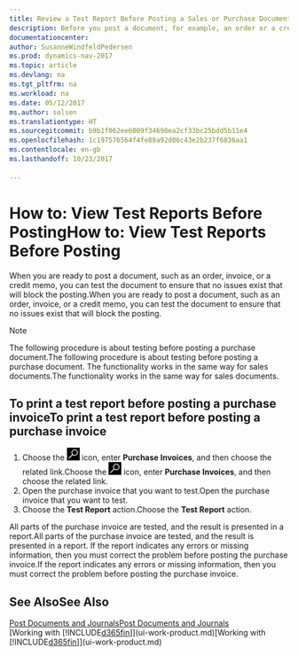 ```yaml
---
title: Review a Test Report Before Posting a Sales or Purchase Document
description: Before you post a document, for example, an order or a credit memo, you can test and review it to check for errors that might block posting.
documentationcenter: 
author: SusanneWindfeldPedersen
ms.prod: dynamics-nav-2017
ms.topic: article
ms.devlang: na
ms.tgt_pltfrm: na
ms.workload: na
ms.date: 05/12/2017
ms.author: solsen
ms.translationtype: HT
ms.sourcegitcommit: b9b1f062ee6009f34698ea2cf33bc25bdd5b11e4
ms.openlocfilehash: 1c197576564f4fe88a92d06c43e2b237f6836aa1
ms.contentlocale: en-gb
ms.lasthandoff: 10/23/2017

---
```

# <a name="how-to-view-test-reports-before-posting"></a><span data-ttu-id="f9ad4-103">How to: View Test Reports Before Posting</span><span class="sxs-lookup"><span data-stu-id="f9ad4-103">How to: View Test Reports Before Posting</span></span>
<span data-ttu-id="f9ad4-104">When you are ready to post a document, such as an order, invoice, or a credit memo, you can test the document to ensure that no issues exist that will block the posting.</span><span class="sxs-lookup"><span data-stu-id="f9ad4-104">When you are ready to post a document, such as an order, invoice, or a credit memo, you can test the document to ensure that no issues exist that will block the posting.</span></span>

> [!NOTE]  
>   <span data-ttu-id="f9ad4-105">The following procedure is about testing before posting a purchase document.</span><span class="sxs-lookup"><span data-stu-id="f9ad4-105">The following procedure is about testing before posting a purchase document.</span></span> <span data-ttu-id="f9ad4-106">The functionality works in the same way for sales documents.</span><span class="sxs-lookup"><span data-stu-id="f9ad4-106">The functionality works in the same way for sales documents.</span></span>

## <a name="to-print-a-test-report-before-posting-a-purchase-invoice"></a><span data-ttu-id="f9ad4-107">To print a test report before posting a purchase invoice</span><span class="sxs-lookup"><span data-stu-id="f9ad4-107">To print a test report before posting a purchase invoice</span></span>
1. <span data-ttu-id="f9ad4-108">Choose the ![Search for Page or Report](media/ui-search/search_small.png "Search for Page or Report icon") icon, enter **Purchase Invoices**, and then choose the related link.</span><span class="sxs-lookup"><span data-stu-id="f9ad4-108">Choose the ![Search for Page or Report](media/ui-search/search_small.png "Search for Page or Report icon") icon, enter **Purchase Invoices**, and then choose the related link.</span></span>
2. <span data-ttu-id="f9ad4-109">Open the purchase invoice that you want to test.</span><span class="sxs-lookup"><span data-stu-id="f9ad4-109">Open the purchase invoice that you want to test.</span></span>
3. <span data-ttu-id="f9ad4-110">Choose the **Test Report** action.</span><span class="sxs-lookup"><span data-stu-id="f9ad4-110">Choose the **Test Report** action.</span></span>  

<span data-ttu-id="f9ad4-111">All parts of the purchase invoice are tested, and the result is presented in a report.</span><span class="sxs-lookup"><span data-stu-id="f9ad4-111">All parts of the purchase invoice are tested, and the result is presented in a report.</span></span> <span data-ttu-id="f9ad4-112">If the report indicates any errors or missing information, then you must correct the problem before posting the purchase invoice.</span><span class="sxs-lookup"><span data-stu-id="f9ad4-112">If the report indicates any errors or missing information, then you must correct the problem before posting the purchase invoice.</span></span>

## <a name="see-also"></a><span data-ttu-id="f9ad4-113">See Also</span><span class="sxs-lookup"><span data-stu-id="f9ad4-113">See Also</span></span>
[<span data-ttu-id="f9ad4-114">Post Documents and Journals</span><span class="sxs-lookup"><span data-stu-id="f9ad4-114">Post Documents and Journals</span></span>](ui-post-documents-journals.md)  
<span data-ttu-id="f9ad4-115">[Working with [!INCLUDE[d365fin](includes/d365fin_md.md)]](ui-work-product.md)</span><span class="sxs-lookup"><span data-stu-id="f9ad4-115">[Working with [!INCLUDE[d365fin](includes/d365fin_md.md)]](ui-work-product.md)</span></span>


